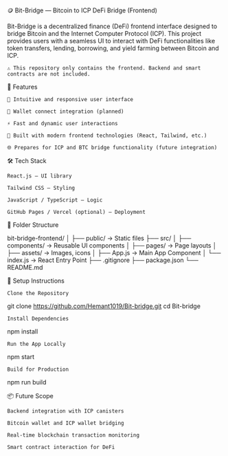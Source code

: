🪙 Bit-Bridge — Bitcoin to ICP DeFi Bridge (Frontend)

Bit-Bridge is a decentralized finance (DeFi) frontend interface designed to bridge Bitcoin and the Internet Computer Protocol (ICP). This project provides users with a seamless UI to interact with DeFi functionalities like token transfers, lending, borrowing, and yield farming between Bitcoin and ICP.

    ⚠️ This repository only contains the frontend. Backend and smart contracts are not included.

🚀 Features

    🧭 Intuitive and responsive user interface

    🔐 Wallet connect integration (planned)

    ⚡ Fast and dynamic user interactions

    🎯 Built with modern frontend technologies (React, Tailwind, etc.)

    🌐 Prepares for ICP and BTC bridge functionality (future integration)

🛠️ Tech Stack

    React.js – UI library

    Tailwind CSS – Styling

    JavaScript / TypeScript – Logic

    GitHub Pages / Vercel (optional) – Deployment

📁 Folder Structure

bit-bridge-frontend/
│
├── public/                → Static files
├── src/
│   ├── components/        → Reusable UI components
│   ├── pages/             → Page layouts
│   ├── assets/            → Images, icons
│   ├── App.js             → Main App Component
│   └── index.js           → React Entry Point
├── .gitignore
├── package.json
└── README.md

🚧 Setup Instructions

    Clone the Repository

git clone https://github.com/Hemant1019/Bit-bridge.git
cd Bit-bridge

    Install Dependencies

npm install

    Run the App Locally

npm start

    Build for Production

npm run build

📦 Future Scope

    Backend integration with ICP canisters

    Bitcoin wallet and ICP wallet bridging

    Real-time blockchain transaction monitoring

    Smart contract interaction for DeFi

